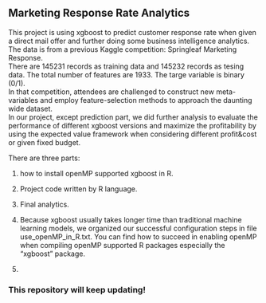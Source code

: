 ## Marketing Response Rate Analytics
This project is using xgboost to predict customer response rate when given a direct mail offer and further doing some business intelligence analytics.  
The data is from a previous Kaggle competition: Springleaf Marketing Response.  
There are 145231 records as training data and 145232 records as tesing data. The total number of features are 1933. The targe variable is binary (0/1).  
In that competition, attendees are challenged to construct new meta-variables and employ feature-selection methods to approach the daunting wide dataset.  
In our project, except prediction part, we did further analysis to evaluate the performance of different xgboost versions and maximize the profitability 
by using the expected value framework when considering different profit&cost or given fixed budget.  

There are three parts:
1. how to install openMP supported xgboost in R.  
2. Project code written by R language.  
3. Final analytics.  


1. Because xgboost usually takes longer time than traditional machine learning models, we organized our successful configuration steps in file use_openMP_in_R.txt.
You can find how to succeed in enabling openMP when compiling openMP supported R packages especially the “xgboost” package.

2. 


### This repository will keep updating!

